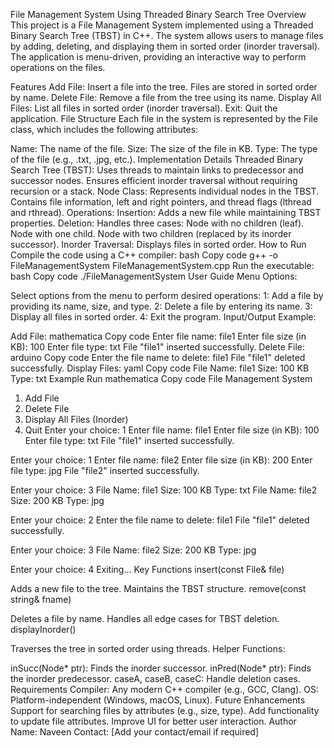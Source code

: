 File Management System Using Threaded Binary Search Tree
Overview
This project is a File Management System implemented using a Threaded Binary Search Tree (TBST) in C++. The system allows users to manage files by adding, deleting, and displaying them in sorted order (inorder traversal). The application is menu-driven, providing an interactive way to perform operations on the files.

Features
Add File: Insert a file into the tree. Files are stored in sorted order by name.
Delete File: Remove a file from the tree using its name.
Display All Files: List all files in sorted order (inorder traversal).
Exit: Quit the application.
File Structure
Each file in the system is represented by the File class, which includes the following attributes:

Name: The name of the file.
Size: The size of the file in KB.
Type: The type of the file (e.g., .txt, .jpg, etc.).
Implementation Details
Threaded Binary Search Tree (TBST):
Uses threads to maintain links to predecessor and successor nodes.
Ensures efficient inorder traversal without requiring recursion or a stack.
Node Class:
Represents individual nodes in the TBST.
Contains file information, left and right pointers, and thread flags (lthread and rthread).
Operations:
Insertion: Adds a new file while maintaining TBST properties.
Deletion: Handles three cases:
Node with no children (leaf).
Node with one child.
Node with two children (replaced by its inorder successor).
Inorder Traversal: Displays files in sorted order.
How to Run
Compile the code using a C++ compiler:
bash
Copy code
g++ -o FileManagementSystem FileManagementSystem.cpp
Run the executable:
bash
Copy code
./FileManagementSystem
User Guide
Menu Options:

Select options from the menu to perform desired operations:
1: Add a file by providing its name, size, and type.
2: Delete a file by entering its name.
3: Display all files in sorted order.
4: Exit the program.
Input/Output Example:

Add File:
mathematica
Copy code
Enter file name: file1
Enter file size (in KB): 100
Enter file type: txt
File "file1" inserted successfully.
Delete File:
arduino
Copy code
Enter the file name to delete: file1
File "file1" deleted successfully.
Display Files:
yaml
Copy code
File Name: file1
Size: 100 KB
Type: txt
Example Run
mathematica
Copy code
File Management System
1. Add File
2. Delete File
3. Display All Files (Inorder)
4. Quit
Enter your choice: 1
Enter file name: file1
Enter file size (in KB): 100
Enter file type: txt
File "file1" inserted successfully.

Enter your choice: 1
Enter file name: file2
Enter file size (in KB): 200
Enter file type: jpg
File "file2" inserted successfully.

Enter your choice: 3
File Name: file1
Size: 100 KB
Type: txt
File Name: file2
Size: 200 KB
Type: jpg

Enter your choice: 2
Enter the file name to delete: file1
File "file1" deleted successfully.

Enter your choice: 3
File Name: file2
Size: 200 KB
Type: jpg

Enter your choice: 4
Exiting...
Key Functions
insert(const File& file)

Adds a new file to the tree.
Maintains the TBST structure.
remove(const string& fname)

Deletes a file by name.
Handles all edge cases for TBST deletion.
displayInorder()

Traverses the tree in sorted order using threads.
Helper Functions:

inSucc(Node* ptr): Finds the inorder successor.
inPred(Node* ptr): Finds the inorder predecessor.
caseA, caseB, caseC: Handle deletion cases.
Requirements
Compiler: Any modern C++ compiler (e.g., GCC, Clang).
OS: Platform-independent (Windows, macOS, Linux).
Future Enhancements
Support for searching files by attributes (e.g., size, type).
Add functionality to update file attributes.
Improve UI for better user interaction.
Author
Name: Naveen
Contact: [Add your contact/email if required]
